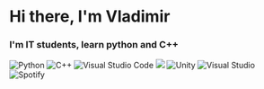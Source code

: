 # Hi there, I'm Vladimir
### I'm IT students, learn python and C++
 
![Python](https://img.shields.io/badge/python-3670A0?style=for-the-badge&logo=python&logoColor=ffdd54)   ![C++](https://img.shields.io/badge/c++-%2300599C.svg?style=for-the-badge&logo=c%2B%2B&logoColor=white)   ![Visual Studio Code](https://img.shields.io/badge/Visual%20Studio%20Code-0078d7.svg?style=for-the-badge&logo=visual-studio-code&logoColor=white)
![](http://github-profile-summary-cards.vercel.app/api/cards/profile-details?username=vladimir-semyonov&theme=algolia) ![Unity](https://img.shields.io/badge/unity-%23000000.svg?style=for-the-badge&logo=unity&logoColor=white) ![Visual Studio](https://img.shields.io/badge/Visual%20Studio-5C2D91.svg?style=for-the-badge&logo=visual-studio&logoColor=white) ![Spotify](https://img.shields.io/badge/Spotify-1ED760?style=for-the-badge&logo=spotify&logoColor=white)
<!--
**vladimir-semyonov/vladimir-semyonov** is a ✨ _special_ ✨ repository because its `README.md` (this file) appears on your GitHub profile.

Here are some ideas to get you started:

- 🔭 I’m currently working on ...
- 🌱 I’m currently learning ...
- 👯 I’m looking to collaborate on ...
- 🤔 I’m looking for help with ...
- 💬 Ask me about ...
- 📫 How to reach me: ...
- 😄 Pronouns: ...
- ⚡ Fun fact: ...
-->
